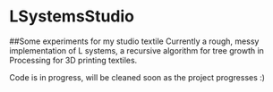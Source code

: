 # LSystemsStudio

##Some experiments for my studio textile
Currently a rough, messy implementation of L systems, a recursive algorithm for tree growth in Processing for 3D printing textiles. 

Code is in progress, will be cleaned soon as the project progresses :) 
